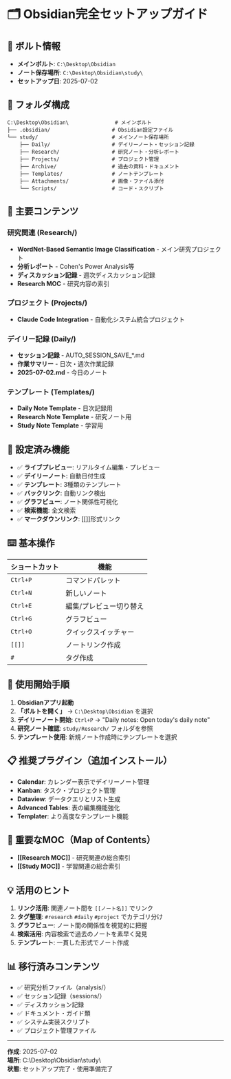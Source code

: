 # 🗂️ Obsidian完全セットアップガイド

## 📍 ボルト情報
- **メインボルト**: `C:\Desktop\Obsidian`
- **ノート保存場所**: `C:\Desktop\Obsidian\study\`
- **セットアップ日**: 2025-07-02

## 📁 フォルダ構成
```
C:\Desktop\Obsidian\               # メインボルト
├── .obsidian/                    # Obsidian設定ファイル
└── study/                        # メインノート保存場所
    ├── Daily/                    # デイリーノート・セッション記録
    ├── Research/                 # 研究ノート・分析レポート
    ├── Projects/                 # プロジェクト管理
    ├── Archive/                  # 過去の資料・ドキュメント
    ├── Templates/                # ノートテンプレート
    ├── Attachments/              # 画像・ファイル添付
    └── Scripts/                  # コード・スクリプト
```

## 🎯 主要コンテンツ

### 研究関連 (Research/)
- **WordNet-Based Semantic Image Classification** - メイン研究プロジェクト
- **分析レポート** - Cohen's Power Analysis等
- **ディスカッション記録** - 週次ディスカッション記録
- **Research MOC** - 研究内容の索引

### プロジェクト (Projects/)
- **Claude Code Integration** - 自動化システム統合プロジェクト

### デイリー記録 (Daily/)
- **セッション記録** - AUTO_SESSION_SAVE_*.md
- **作業サマリー** - 日次・週次作業記録
- **2025-07-02.md** - 今日のノート

### テンプレート (Templates/)
- **Daily Note Template** - 日次記録用
- **Research Note Template** - 研究ノート用  
- **Study Note Template** - 学習用

## 🔧 設定済み機能
- ✅ **ライブプレビュー**: リアルタイム編集・プレビュー
- ✅ **デイリーノート**: 自動日付生成
- ✅ **テンプレート**: 3種類のテンプレート
- ✅ **バックリンク**: 自動リンク検出
- ✅ **グラフビュー**: ノート関係性可視化
- ✅ **検索機能**: 全文検索
- ✅ **マークダウンリンク**: [[]]形式リンク

## ⌨️ 基本操作
| ショートカット | 機能 |
|---------------|------|
| `Ctrl+P` | コマンドパレット |
| `Ctrl+N` | 新しいノート |
| `Ctrl+E` | 編集/プレビュー切り替え |
| `Ctrl+G` | グラフビュー |
| `Ctrl+O` | クイックスイッチャー |
| `[[]]` | ノートリンク作成 |
| `#` | タグ作成 |

## 🚀 使用開始手順
1. **Obsidianアプリ起動**
2. **「ボルトを開く」** → `C:\Desktop\Obsidian` を選択
3. **デイリーノート開始**: `Ctrl+P` → "Daily notes: Open today's daily note"
4. **研究ノート確認**: `study/Research/` フォルダを参照
5. **テンプレート使用**: 新規ノート作成時にテンプレートを選択

## 📋 推奨プラグイン（追加インストール）
- **Calendar**: カレンダー表示でデイリーノート管理
- **Kanban**: タスク・プロジェクト管理
- **Dataview**: データクエリとリスト生成
- **Advanced Tables**: 表の編集機能強化
- **Templater**: より高度なテンプレート機能

## 🔗 重要なMOC（Map of Contents）
- **[[Research MOC]]** - 研究関連の総合索引
- **[[Study MOC]]** - 学習関連の総合索引

## 💡 活用のヒント
1. **リンク活用**: 関連ノート間を `[[ノート名]]` でリンク
2. **タグ整理**: `#research` `#daily` `#project` でカテゴリ分け
3. **グラフビュー**: ノート間の関係性を視覚的に把握
4. **検索活用**: 内容検索で過去のノートを素早く発見
5. **テンプレート**: 一貫した形式でノート作成

## 📊 移行済みコンテンツ
- ✅ 研究分析ファイル（analysis/）
- ✅ セッション記録（sessions/）
- ✅ ディスカッション記録
- ✅ ドキュメント・ガイド類
- ✅ システム実装スクリプト
- ✅ プロジェクト管理ファイル

---
**作成**: 2025-07-02  
**場所**: C:\Desktop\Obsidian\study\  
**状態**: セットアップ完了・使用準備完了